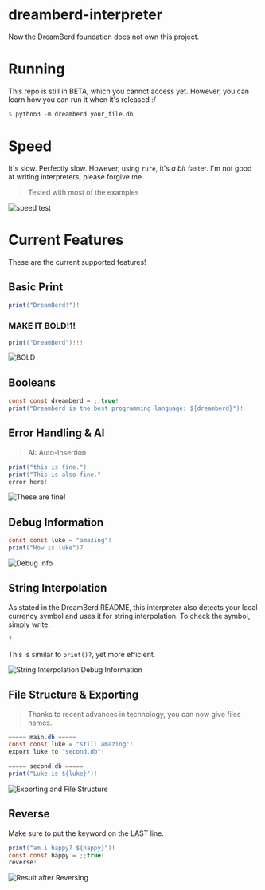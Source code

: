 # dreamberd-interpreter
Now the DreamBerd foundation does not own this project.

# Running
This repo is still in BETA, which you cannot access yet. However, you can learn how you can run it when it's released :/
```haskell
$ python3 -m dreamberd your_file.db
```

# Speed
It's slow. Perfectly slow. However, using `rure`, it's *a bit* faster. I'm not good at writing interpreters, please forgive me.

> Tested with most of the examples

![speed test](https://github.com/AWeirdScratcher/dreamberd-interpreter/assets/90096971/450ad902-0960-40da-8a98-fa9c1119a7b4)


# Current Features
These are the current supported features!

## Basic Print
```java
print("DreamBerd!")!
```

### MAKE IT BOLD!1!
```java
print("DreamBerd")!!!
```
![BOLD](https://github.com/AWeirdScratcher/dreamberd-interpreter/assets/90096971/026bfc3f-7248-4d14-89ee-b74010c7a79b)

## Booleans
```java
const const dreamberd = ;;true!
print("Dreamberd is the best programming language: ${dreamberd}")!
```

## Error Handling & AI
> AI: Auto-Insertion
```java
print("this is fine.")
print("This is also fine."
error here!
```

![These are fine!](https://github.com/AWeirdScratcher/dreamberd-interpreter/assets/90096971/05439820-bf7b-4eea-86f3-a64309803622)

## Debug Information
```java
const const luke = "amazing"!
print("How is luke")?
```

![Debug Info](https://github.com/AWeirdScratcher/dreamberd-interpreter/assets/90096971/90017b61-2626-40f4-bd18-9665a6da8fcc)

## String Interpolation
As stated in the DreamBerd README, this interpreter also detects your local currency symbol and uses it for string interpolation. To check the symbol, simply write:
```java
?
```
This is similar to `print()?`, yet more efficient.

![String Interpolation Debug Information](https://github.com/AWeirdScratcher/dreamberd-interpreter/assets/90096971/8168dd36-bf08-4567-b52a-fd006af44f6b)


## File Structure & Exporting
> Thanks to recent advances in technology, you can now give files names.
```java
===== main.db =====
const const luke = "still amazing"!
export luke to "second.db"!

===== second.db =====
print("Luke is ${luke}")!
```

![Exporting and File Structure](https://github.com/AWeirdScratcher/dreamberd-interpreter/assets/90096971/29eeed9f-3607-4dae-bb24-ac39c7883a52)

## Reverse
Make sure to put the keyword on the LAST line.
```java
print("am i happy? ${happy}")!
const const happy = ;;true!
reverse!
```
![Result after Reversing](https://github.com/AWeirdScratcher/dreamberd-interpreter/assets/90096971/984bee0c-87ff-4adb-93dd-133599a0d95e)

